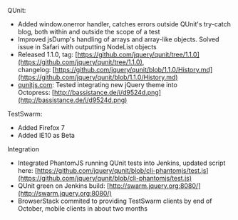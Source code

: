 QUnit:

-   Added window.onerror handler, catches errors outside QUnit's
    try-catch blog, both within and outside the scope of a test
-   Improved jsDump's handling of arrays and array-like objects. Solved
    issue in Safari with outputting NodeList objects
-   Released 1.1.0,
    tag: [https://github.com/jquery/qunit/tree/1.1.0](https://github.com/jquery/qunit/tree/1.1.0),
    changelog: [https://github.com/jquery/qunit/blob/1.1.0/History.md](https://github.com/jquery/qunit/blob/1.1.0/History.md)
-   [qunitjs.com](http://qunitjs.com): Tested integrating new jQuery
    theme into
    Octopress: [http://bassistance.de/i/d9524d.png](http://bassistance.de/i/d9524d.png)

TestSwarm:

-   Added Firefox 7
-   Added IE10 as Beta

Integration

-   Integrated PhantomJS running QUnit tests into Jenkins, updated
    script
    here: [https://github.com/jquery/qunit/blob/cli-phantomjs/test.js](https://github.com/jquery/qunit/blob/cli-phantomjs/test.js)
-   QUnit green on Jenkins
    build: [http://swarm.jquery.org:8080/](http://swarm.jquery.org:8080/)
-   BrowserStack commited to providing TestSwarm clients by end of
    October, mobile clients in about two months

